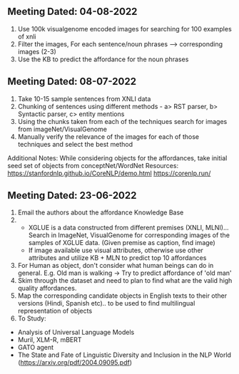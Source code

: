 ## Meeting Dated: 04-08-2022
1. Use 100k visualgenome encoded images for searching for 100 examples of xnli  
2. Filter the images, For each sentence/noun phrases --> corresponding images (2-3)
3. Use the KB to predict the affordance for the noun phrases

## Meeting Dated: 08-07-2022

1. Take 10-15 sample sentences from XNLI data
2. Chunking of sentences using different methods - a> RST parser, b> Syntactic parser, c> entity mentions
3. Using the chunks taken from each of the techniques search for images from imageNet/VisualGenome
4. Manually verify the relevance of the images for each of those techniques and select the best method

Additional Notes: While considering objects for the affordances, take initial seed set of objects from conceptNet/WordNet
Resources: 
https://stanfordnlp.github.io/CoreNLP/demo.html
https://corenlp.run/

## Meeting Dated: 23-06-2022

1. Email the authors about the affordance Knowledge Base
2. - XGLUE is a data constructed from different premises (XNLI, MLNI)... Search in ImageNet, VisualGenome for corresponding images of the samples of XGLUE data. (Given premise as caption, find image)
   - If image available use visual attributes, otherwise use other attributes and utilize KB + MLN to predict top 10 affordances
3. For Human as object, don't consider what human beings can do in general. E.g.  Old man is walking -> Try to predict affordance of 'old man'
4. Skim through the dataset and need to plan to find what are the valid high quality affordances.
5. Map the corresponding candidate objects in English texts to their other versions (Hindi, Spanish etc).. to be used to find multilingual representation of objects
6. To Study:
  - Analysis of Universal Language Models
  - Muril, XLM-R, mBERT  
  - GATO agent
  - The State and Fate of Linguistic Diversity and Inclusion in the NLP World (https://arxiv.org/pdf/2004.09095.pdf)
